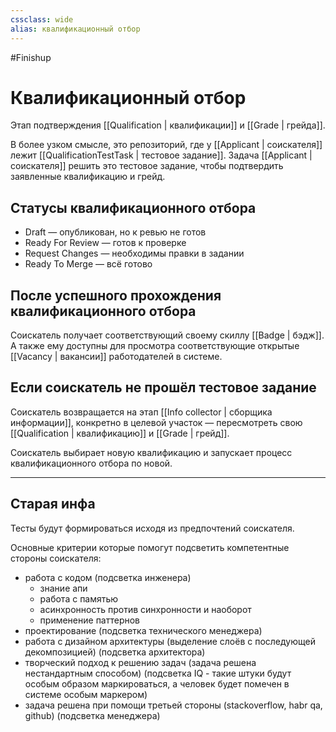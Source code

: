 ```yaml
---
cssclass: wide
alias: квалификационный отбор
---
```


#Finishup 

# Квалификационный отбор

Этап подтверждения [[Qualification | квалификации]] и [[Grade  | грейда]]. 

В более узком смысле, это репозиторий, где у [[Applicant | соискателя]] лежит [[QualificationTestTask | тестовое задание]]. Задача [[Applicant | соискателя]] решить это тестовое задание, чтобы подтвердить заявленные квалификацию и грейд. 


## Статусы квалификационного отбора

- Draft — опубликован, но к ревью не готов
- Ready For Review — готов к проверке
- Request Changes — необходимы правки в задании
- Ready To Merge — всё готово

## После успешного прохождения квалификационного отбора

Соискатель получает соответствующий своему скиллу [[Badge | бэдж]]. А также ему доступны для просмотра соответствующие открытые [[Vacancy | вакансии]] работодателей в системе. 

## Если соискатель не прошёл тестовое задание 

Соискатель возвращается на этап [[Info collector | сборщика информации]], конкретно в целевой участок — пересмотреть свою [[Qualification | квалификацию]] и [[Grade | грейд]].

Соискатель выбирает новую квалификацию и запускает процесс квалификационного отбора по новой. 


---

## Старая инфа

Тесты будут формироваться исходя из предпочтений соискателя.

Основные критерии которые помогут подсветить компетентные стороны соискателя:
- работа с кодом (подсветка инженера)
	- знание апи
	- работа с памятью
	- асинхронность против синхронности и наоборот
	- применение паттернов
- проектирование (подсветка технического менеджера)
- работа с дизайном архитектуры (выделение слоёв с последующей декомпозицией) (подсветка архитектора)
- творческий подход к решению задач (задача решена нестандартным способом) (подсветка IQ -  такие штуки будут особым образом маркироваться, а человек будет помечен в системе особым маркером)
- задача решена при помощи третьей стороны (stackoverflow, habr qa, github) (подсветка менеджера)